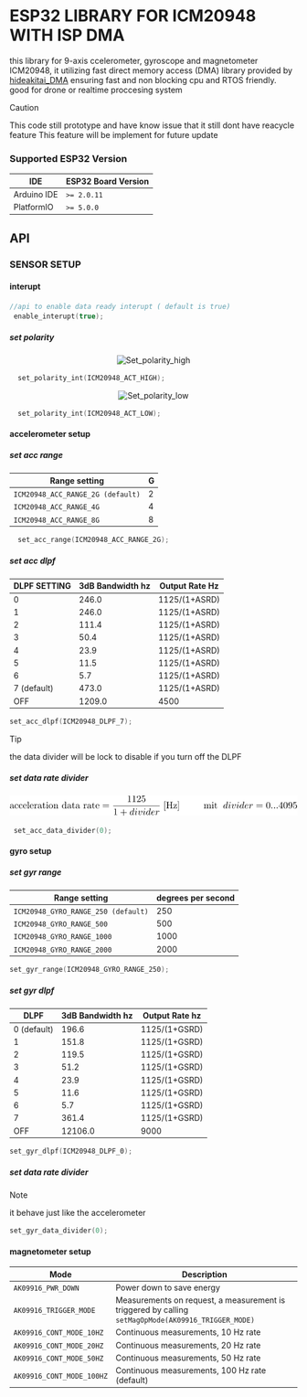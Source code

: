 # ESP32 LIBRARY FOR ICM20948 WITH ISP DMA

this library for 9-axis ccelerometer, gyroscope and magnetometer ICM20948,
it utilizing fast direct memory access (DMA) library provided by [hideakitai_DMA](https://github.com/hideakitai/ESP32DMASPI)
ensuring fast and non blocking cpu and RTOS friendly. good for drone or realtime proccesing system
 > [!CAUTION]
 > This code still prototype and have know issue that it still dont have reacycle feature
 > This feature will be implement for future update

 ### Supported ESP32 Version

| IDE         | ESP32 Board Version |
| ----------- | ------------------- |
| Arduino IDE | `>= 2.0.11`         |
| PlatformIO  | `>= 5.0.0`          |

 
 ## API
 ### SENSOR SETUP

 #### interupt 
 ```C++
//api to enable data ready interupt ( default is true)
  enable_interupt(true);
 ```
 ##### set polarity
<div align="center">
  <img src="https://cdn.discordapp.com/attachments/1195732459577417790/1432944490821324872/ACT_HIGH.png?ex=6902e50d&is=6901938d&hm=de68ad532ec34620467dd627b5ae6d210b6e05b535eec3bdf1c29efadaad1d16&" alt="Set_polarity_high" width="300">
</div>

 ```C++
   set_polarity_int(ICM20948_ACT_HIGH);
 ```
 <div align="center">
  <img src="https://cdn.discordapp.com/attachments/1195732459577417790/1432945074689413241/ACT_LOW.png?ex=6902e598&is=69019418&hm=0d7f8536bdde30d4867da3d40dffde32e575e06dc8896dc68d9bbd07b49c2ebc&" alt="Set_polarity_low" width="300">
</div>

 ```C++
   set_polarity_int(ICM20948_ACT_LOW);
 ```


 #### accelerometer setup
 ##### set acc range

| Range setting                    | G |
|----------------------            | - |
| `ICM20948_ACC_RANGE_2G (default)`| 2 |
| `ICM20948_ACC_RANGE_4G`          | 4 |
| `ICM20948_ACC_RANGE_8G`          | 8 |
 ``` C++
   set_acc_range(ICM20948_ACC_RANGE_2G);

 ```
##### set acc dlpf
| DLPF SETTING | 3dB Bandwidth hz | Output Rate Hz |
|--------------|------------------|----------------|
| 0            |  246.0           | 1125/(1+ASRD)  |
| 1            |  246.0           | 1125/(1+ASRD)  |
| 2            |  111.4           | 1125/(1+ASRD)  |
| 3            |   50.4           | 1125/(1+ASRD)  |
| 4            |   23.9           | 1125/(1+ASRD)  |
| 5            |   11.5           | 1125/(1+ASRD)  |
| 6            |    5.7           | 1125/(1+ASRD)  |
| 7  (default) |  473.0           | 1125/(1+ASRD)  |
| OFF          | 1209.0           | 4500           |

```C++
set_acc_dlpf(ICM20948_DLPF_7);

```
> [!TIP]
> the data divider will be lock to disable if you turn off the DLPF
##### set data rate divider

![alt text](https://github.com/sekartalok/ESP_ICM_20948_DMA/blob/main/resource/quicklatex.com-30bd3464d130620ec59757d10947b7e5_l3-1.svg)

 ``` C++
  set_acc_data_divider(0);
 ```

 #### gyro setup
 ##### set gyr range

 | Range setting                       |  degrees per second  |
 |---------------------------          |----------------------|
 | `ICM20948_GYRO_RANGE_250 (default)` | 250                  |
 | `ICM20948_GYRO_RANGE_500`           | 500                  |
 | `ICM20948_GYRO_RANGE_1000`          | 1000                 |
 | `ICM20948_GYRO_RANGE_2000`          | 2000                 |

 ```C++ 
 set_gyr_range(ICM20948_GYRO_RANGE_250);
 ```
 ##### set gyr dlpf 
| DLPF        | 3dB Bandwidth hz   | Output Rate hz   |
|-------------|--------------------|------------------|
| 0 (default) |   196.6            | 1125/(1+GSRD)    |
| 1           |   151.8            | 1125/(1+GSRD)    |
| 2           |   119.5            | 1125/(1+GSRD)    |
| 3           |    51.2            | 1125/(1+GSRD)    |
| 4           |    23.9            | 1125/(1+GSRD)    |
| 5           |    11.6            | 1125/(1+GSRD)    |
| 6           |     5.7            | 1125/(1+GSRD)    |
| 7           |   361.4            | 1125/(1+GSRD)    |
| OFF         | 12106.0            | 9000             |

```C++
set_gyr_dlpf(ICM20948_DLPF_0);
```
##### set data rate divider
> [!NOTE]
> it behave just like the accelerometer
```C++
set_gyr_data_divider(0);
```

 #### magnetometer setup
| Mode                      | Description                                                                                          |
|---------------------------|------------------------------------------------------------------------------------------------------|
| `AK09916_PWR_DOWN`        | Power down to save energy                                                                            |
| `AK09916_TRIGGER_MODE`    | Measurements on request, a measurement is triggered by calling `setMagOpMode(AK09916_TRIGGER_MODE)`  |
| `AK09916_CONT_MODE_10HZ`  | Continuous measurements, 10 Hz rate                                                                  |
| `AK09916_CONT_MODE_20HZ`  | Continuous measurements, 20 Hz rate                                                                  |
| `AK09916_CONT_MODE_50HZ`  | Continuous measurements, 50 Hz rate                                                                  |
| `AK09916_CONT_MODE_100HZ` | Continuous measurements, 100 Hz rate (default)                                                       |
